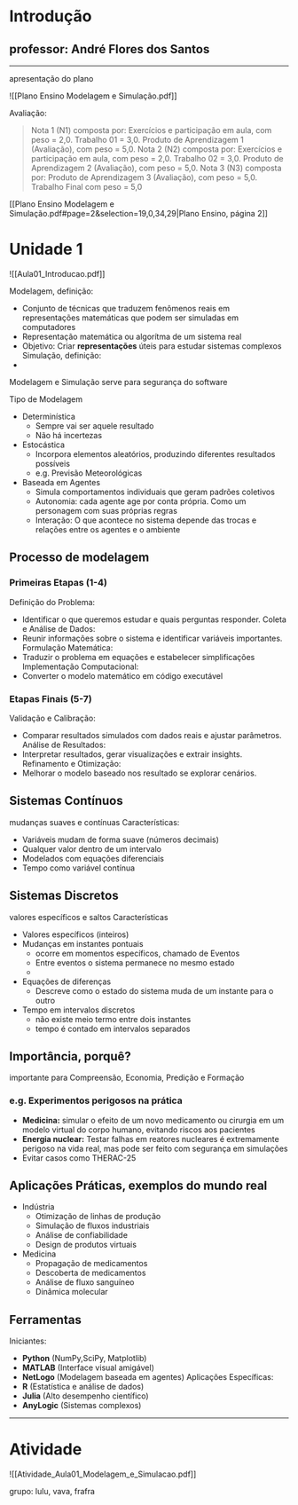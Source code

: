 # Introdução

## professor: André Flores dos Santos

---
apresentação do plano

![[Plano Ensino Modelagem e Simulação.pdf]]

Avaliação:

> Nota 1 (N1) composta por: 
> 	Exercícios e participação em aula, com peso = 2,0. 
> 	Trabalho 01 = 3,0. 
> 	Produto de Aprendizagem 1 (Avaliação), com peso = 5,0. 
> Nota 2 (N2) composta por: 
> 	Exercícios e participação em aula, com peso = 2,0.
> 	Trabalho 02 = 3,0.
> 	Produto de Aprendizagem 2 (Avaliação), com peso = 5,0. 
> Nota 3 (N3) composta por: 
> 	Produto de Aprendizagem 3 (Avaliação), com peso = 5,0.
> 	Trabalho Final com peso = 5,0

[[Plano Ensino Modelagem e Simulação.pdf#page=2&selection=19,0,34,29|Plano Ensino, página 2]]


# Unidade 1

![[Aula01_Introducao.pdf]]

Modelagem, definição: 
- Conjunto de técnicas que traduzem fenômenos reais em representações matemáticas que podem ser simuladas em computadores
- Representação matemática ou algorítma de um sistema real
- Objetivo: Criar **representações** úteis para estudar sistemas complexos
Simulação, definição:
- 

Modelagem e Simulação serve para segurança do software

Tipo de Modelagem 
- Determinística
	- Sempre vai ser aquele resultado
	- Não há incertezas
- Estocástica
	- Incorpora elementos aleatórios, produzindo diferentes resultados possíveis
	- e.g. Previsão Meteorológicas
- Baseada em Agentes
	- Simula comportamentos individuais que geram padrões coletivos
	- Autonomia: cada agente age por conta própria. Como um personagem com suas próprias regras
	- Interação: O que acontece no sistema depende das trocas e relações entre os agentes e o ambiente

## Processo de modelagem 
### Primeiras Etapas (1-4)
Definição do Problema: 
- Identificar o que queremos estudar e quais perguntas responder.
Coleta e Análise de Dados:
- Reunir informações sobre o sistema e identificar variáveis importantes.
Formulação Matemática:
- Traduzir o problema em equações e estabelecer simplificações
Implementação Computacional:
- Converter o modelo matemático em código executável
### Etapas Finais (5-7)
Validação e Calibração:
- Comparar resultados simulados com dados reais e ajustar parâmetros. 
Análise de Resultados:
- Interpretar resultados, gerar visualizações e extrair insights. 
Refinamento e Otimização:
- Melhorar o modelo baseado nos resultado se explorar cenários.

## Sistemas Contínuos
mudanças suaves e contínuas
Características: 
- Variáveis mudam de forma suave (números decimais) 
- Qualquer valor dentro de um intervalo 
- Modelados com equações diferenciais 
- Tempo como variável contínua
## Sistemas Discretos 
valores específicos e saltos
Características 
- Valores específicos (inteiros) 
- Mudanças em instantes pontuais 
	- ocorre em momentos específicos, chamado de Eventos
	- Entre eventos o sistema permanece no mesmo estado
	- 
- Equações de diferenças 
	- Descreve como o estado do sistema muda de um instante para o outro
- Tempo em intervalos discretos
	- não existe meio termo entre dois instantes
	- tempo é contado em intervalos separados

## Importância, porquê?

importante para Compreensão, Economia, Predição e Formação

### e.g. Experimentos perigosos na prática
- **Medicina:** simular o efeito de um novo medicamento ou cirurgia em um modelo virtual do corpo humano, evitando riscos aos pacientes
- **Energia nuclear:** Testar falhas em reatores nucleares é extremamente perigoso na vida real, mas pode ser feito com segurança em simulações
- Evitar casos como THERAC-25

## Aplicações Práticas, exemplos do mundo real
- Indústria
	- Otimização de linhas de produção
	- Simulação de fluxos industriais
	- Análise de confiabilidade
	- Design de produtos virtuais
- Medicina 
	- Propagação de medicamentos
	- Descoberta de medicamentos
	- Análise de fluxo sanguíneo
	- Dinâmica molecular

## Ferramentas 


Iniciantes:
- **Python** (NumPy,SciPy, Matplotlib)
- **MATLAB** (Interface visual amigável) 
- **NetLogo** (Modelagem baseada em agentes)
Aplicações Específicas:
- **R** (Estatística e análise de dados) 
- **Julia** (Alto desempenho científico) 
- **AnyLogic** (Sistemas complexos)

---

# Atividade

![[Atividade_Aula01_Modelagem_e_Simulacao.pdf]]

grupo: lulu, vava, frafra

